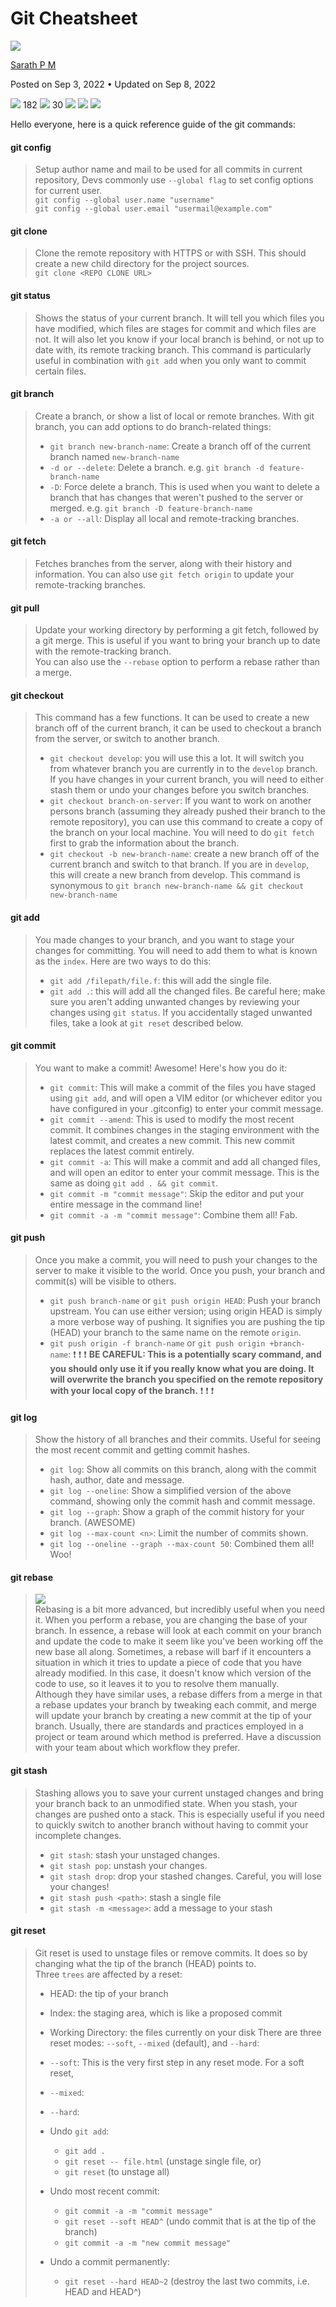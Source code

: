 # Git Cheatsheet
[![](_assets/2f2d04ee-4ebc-4138-b00c-51ef8695ec8a.jpg.png)
](https://dev.to/sarath_pm)

[Sarath P M](https://dev.to/sarath_pm)

Posted on Sep 3, 2022 • Updated on Sep 8, 2022

 ![](https://dev.to/assets/sparkle-heart-5f9bee3767e18deb1bb725290cb151c25234768a0e9a2bd39370c382d02920cf.svg)
 182  ![](https://dev.to/assets/multi-unicorn-b44d6f8c23cdd00964192bedc38af3e82463978aa611b4365bd33a0f1f4f3e97.svg)
 30   ![](https://dev.to/assets/exploding-head-daceb38d627e6ae9b730f36a1e390fca556a4289d5a41abb2c35068ad3e2c4b5.svg)
    ![](https://dev.to/assets/raised-hands-74b2099fd66a39f2d7eed9305ee0f4553df0eb7b4f11b01b6b1b499973048fe5.svg)
    ![](https://dev.to/assets/fire-f60e7a582391810302117f987b22a8ef04a2fe0df7e3258a5f49332df1cec71e.svg)
   

Hello everyone, here is a quick reference guide of the git commands:

#### [](#git-config)git config

> Setup author name and mail to be used for all commits in current repository, Devs commonly use `--global flag` to set config options for current user.  
> `git config --global user.name "username"`  
> `git config --global user.email "usermail@example.com"`

#### [](#git-clone)git clone

> Clone the remote repository with HTTPS or with SSH. This should create a new child directory for the project sources.  
> `git clone <REPO CLONE URL>`

#### [](#git-status)git status

> Shows the status of your current branch. It will tell you which files you have modified, which files are stages for commit and which files are not. It will also let you know if your local branch is behind, or not up to date with, its remote tracking branch. This command is particularly useful in combination with `git add` when you only want to commit certain files.

#### [](#git-branch)git branch

> Create a branch, or show a list of local or remote branches. With git branch, you can add options to do branch-related things:
> 
> *   `git branch new-branch-name`: Create a branch off of the current branch named `new-branch-name`
> *   `-d or --delete`: Delete a branch. e.g. `git branch -d feature-branch-name`
> *   `-D`: Force delete a branch. This is used when you want to delete a branch that has changes that weren't pushed to the server or merged. e.g. `git branch -D feature-branch-name`
> *   `-a or --all`: Display all local and remote-tracking branches.

#### [](#git-fetch)git fetch

> Fetches branches from the server, along with their history and information. You can also use `git fetch origin` to update your remote-tracking branches.

#### [](#git-pull)git pull

> Update your working directory by performing a git fetch, followed by a git merge. This is useful if you want to bring your branch up to date with the remote-tracking branch.  
> You can also use the `--rebase` option to perform a rebase rather than a merge.

#### [](#git-checkout)git checkout

> This command has a few functions. It can be used to create a new branch off of the current branch, it can be used to checkout a branch from the server, or switch to another branch.
> 
> *   `git checkout develop`: you will use this a lot. It will switch you from whatever branch you are currently in to the `develop` branch. If you have changes in your current branch, you will need to either stash them or undo your changes before you switch branches.
> *   `git checkout branch-on-server`: If you want to work on another persons branch (assuming they already pushed their branch to the remote repository), you can use this command to create a copy of the branch on your local machine. You will need to do `git fetch` first to grab the information about the branch.
> *   `git checkout -b new-branch-name`: create a new branch off of the current branch and switch to that branch. If you are in `develop`, this will create a new branch from develop. This command is synonymous to `git branch new-branch-name && git checkout new-branch-name`

#### [](#git-add)git add

> You made changes to your branch, and you want to stage your changes for committing. You will need to add them to what is known as the `index`. Here are two ways to do this:
> 
> *   `git add /filepath/file.f`: this will add the single file.
> *   `git add .`: this will add all the changed files. Be careful here; make sure you aren't adding unwanted changes by reviewing your changes using `git status`. If you accidentally staged unwanted files, take a look at `git reset` described below.

#### [](#git-commit)git commit

> You want to make a commit! Awesome! Here's how you do it:
> 
> *   `git commit`: This will make a commit of the files you have staged using `git add`, and will open a VIM editor (or whichever editor you have configured in your .gitconfig) to enter your commit message.
> *   `git commit --amend`: This is used to modify the most recent commit. It combines changes in the staging environment with the latest commit, and creates a new commit. This new commit replaces the latest commit entirely.
> *   `git commit -a`: This will make a commit and add all changed files, and will open an editor to enter your commit message. This is the same as doing `git add . && git commit`.
> *   `git commit -m "commit message"`: Skip the editor and put your entire message in the command line!
> *   `git commit -a -m "commit message"`: Combine them all! Fab.

#### [](#git-push)git push

> Once you make a commit, you will need to push your changes to the server to make it visible to the world. Once you push, your branch and commit(s) will be visible to others.
> 
> *   `git push branch-name` or `git push origin HEAD`: Push your branch upstream. You can use either version; using origin HEAD is simply a more verbose way of pushing. It signifies you are pushing the tip (HEAD) your branch to the same name on the remote `origin`.
> *   `git push origin -f branch-name` or `git push origin +branch-name`: ❗ ❗ ❗ **BE CAREFUL: This is a potentially scary command, and you should only use it if you really know what you are doing. It will overwrite the branch you specified on the remote repository with your local copy of the branch.** ❗ ❗ ❗

#### [](#git-log)git log

> Show the history of all branches and their commits. Useful for seeing the most recent commit and getting commit hashes.
> 
> *   `git log`: Show all commits on this branch, along with the commit hash, author, date and message.
> *   `git log --oneline`: Show a simplified version of the above command, showing only the commit hash and commit message.
> *   `git log --graph`: Show a graph of the commit history for your branch. (AWESOME)
> *   `git log --max-count <n>`: Limit the number of commits shown.
> *   `git log --oneline --graph --max-count 50`: Combined them all! Woo!

#### [](#git-rebase)git rebase

> [![](_assets/5yRg3.png)
> ](https://res.cloudinary.com/practicaldev/image/fetch/s--U4yP3K9J--/c_limit%2Cf_auto%2Cfl_progressive%2Cq_auto%2Cw_880/https://i.stack.imgur.com/5yRg3.png)  
> Rebasing is a bit more advanced, but incredibly useful when you need it. When you perform a rebase, you are changing the base of your branch. In essence, a rebase will look at each commit on your branch and update the code to make it seem like you've been working off the new base all along. Sometimes, a rebase will barf if it encounters a situation in which it tries to update a piece of code that you have already modified. In this case, it doesn't know which version of the code to use, so it leaves it to you to resolve them manually.  
> Although they have similar uses, a rebase differs from a merge in that a rebase updates your branch by tweaking each commit, and merge will update your branch by creating a new commit at the tip of your branch. Usually, there are standards and practices employed in a project or team around which method is preferred. Have a discussion with your team about which workflow they prefer.

#### [](#git-stash)git stash

> Stashing allows you to save your current unstaged changes and bring your branch back to an unmodified state. When you stash, your changes are pushed onto a stack. This is especially useful if you need to quickly switch to another branch without having to commit your incomplete changes.
> 
> *   `git stash`: stash your unstaged changes.
> *   `git stash pop`: unstash your changes.
> *   `git stash drop`: drop your stashed changes. Careful, you will lose your changes!
> *   `git stash push <path>`: stash a single file
> *   `git stash -m <message>`: add a message to your stash

#### [](#git-reset)git reset

> Git reset is used to unstage files or remove commits. It does so by changing what the tip of the branch (HEAD) points to.  
> Three `trees` are affected by a reset:
> 
> *   HEAD: the tip of your branch
> *   Index: the staging area, which is like a proposed commit
> *   Working Directory: the files currently on your disk There are three reset modes: `--soft`, `--mixed` (default), and `--hard`:
> *   `--soft`: This is the very first step in any reset mode. For a soft reset,
> *   `--mixed`:
> *   `--hard`:
>     
> *   Undo `git add`:
>     
>     *   `git add .`
>     *   `git reset -- file.html` (unstage single file, or)
>     *   `git reset` (to unstage all)
> *   Undo most recent commit:
>     
>     *   `git commit -a -m "commit message"`
>     *   `git reset --soft HEAD^` (undo commit that is at the tip of the branch)
>     *   `git commit -a -m "new commit message"`
> *   Undo a commit permanently:
>     
>     *   `git reset --hard HEAD~2` (destroy the last two commits, i.e. HEAD and HEAD^)

